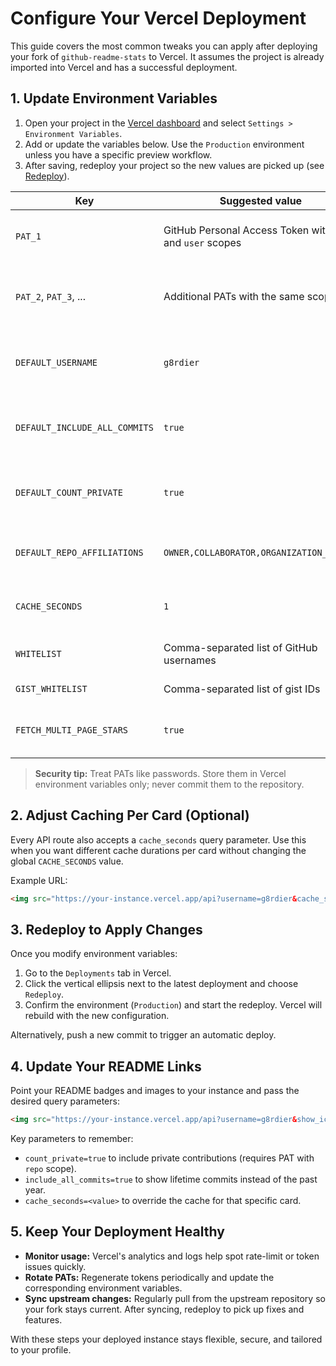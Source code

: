 # Configure Your Vercel Deployment

This guide covers the most common tweaks you can apply after deploying your fork of `github-readme-stats` to Vercel. It assumes the project is already imported into Vercel and has a successful deployment.

## 1. Update Environment Variables

1. Open your project in the [Vercel dashboard](https://vercel.com/dashboard) and select `Settings > Environment Variables`.
2. Add or update the variables below. Use the `Production` environment unless you have a specific preview workflow.
3. After saving, redeploy your project so the new values are picked up (see [Redeploy](#3-redeploy-to-apply-changes)).

| Key | Suggested value | Purpose |
| --- | --- | --- |
| `PAT_1` | GitHub Personal Access Token with `repo` and `user` scopes | Required to unlock higher rate limits and include private stats. Use the [classic token instructions](../readme.md#classic-token).
| `PAT_2`, `PAT_3`, ... | Additional PATs with the same scopes | Optional: rotate through multiple tokens to minimize hitting rate limits. GRS automatically discovers `PAT_*` variables.
| `DEFAULT_USERNAME` | `g8rdier` | Sets the username used when no `?username=` query is provided. Required to make URLs shorter in your README.
| `DEFAULT_INCLUDE_ALL_COMMITS` | `true` | Ensures lifetime commits are counted without adding `&include_all_commits=true` to every URL.
| `DEFAULT_COUNT_PRIVATE` | `true` | Forces private contributions to be included by default (requires PAT with `repo` scope).
| `DEFAULT_REPO_AFFILIATIONS` | `OWNER,COLLABORATOR,ORGANIZATION_MEMBER` | Pulls stats and languages from every repository you have access to, not just the ones you own.
| `CACHE_SECONDS` | `1` | Sets the global cache override to 1 second (the lowest practical value) for near real-time refreshes.
| `WHITELIST` | Comma-separated list of GitHub usernames | Restricts who can call your instance. Leave unset to allow everyone.
| `GIST_WHITELIST` | Comma-separated list of gist IDs | Restricts gist requests to the provided IDs.
| `FETCH_MULTI_PAGE_STARS` | `true` | Enables fetching starred repositories beyond the first page; helpful for accounts with many stars.

> **Security tip:** Treat PATs like passwords. Store them in Vercel environment variables only; never commit them to the repository.

## 2. Adjust Caching Per Card (Optional)

Every API route also accepts a `cache_seconds` query parameter. Use this when you want different cache durations per card without changing the global `CACHE_SECONDS` value.

Example URL:

```md
<img src="https://your-instance.vercel.app/api?username=g8rdier&cache_seconds=900&count_private=true" />
```

## 3. Redeploy to Apply Changes

Once you modify environment variables:

1. Go to the `Deployments` tab in Vercel.
2. Click the vertical ellipsis next to the latest deployment and choose `Redeploy`.
3. Confirm the environment (`Production`) and start the redeploy. Vercel will rebuild with the new configuration.

Alternatively, push a new commit to trigger an automatic deploy.

## 4. Update Your README Links

Point your README badges and images to your instance and pass the desired query parameters:

```md
<img src="https://your-instance.vercel.app/api?username=g8rdier&show_icons=true&count_private=true&include_all_commits=true" />
```

Key parameters to remember:

- `count_private=true` to include private contributions (requires PAT with `repo` scope).
- `include_all_commits=true` to show lifetime commits instead of the past year.
- `cache_seconds=<value>` to override the cache for that specific card.

## 5. Keep Your Deployment Healthy

- **Monitor usage:** Vercel's analytics and logs help spot rate-limit or token issues quickly.
- **Rotate PATs:** Regenerate tokens periodically and update the corresponding environment variables.
- **Sync upstream changes:** Regularly pull from the upstream repository so your fork stays current. After syncing, redeploy to pick up fixes and features.

With these steps your deployed instance stays flexible, secure, and tailored to your profile.

